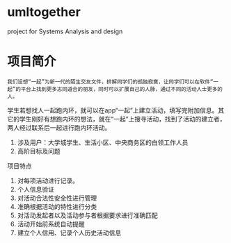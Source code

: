 umltogether
===========

project  for Systems Analysis and design


项目简介
========

	我们设想“一起”为新一代的陌生交友文件，排解同学们的孤独寂寞，让同学们可以在软件“一起”的平台上找到更多志同道合的朋友，同时可以扩展自己的人脉，通过不同的活动人士更多的人。
学生若想找人一起跑内环，就可以在app“一起”上建立活动，填写完附加信息。其它的学生刚好有想跑内环的想法，就在“一起”上搜寻活动，找到了活动的建立者，两人经过联系后一起进行跑内环活动。


1.	涉及用户：大学城学生、生活小区、中央商务区的白领工作人员
2.	高阶目标及问题

项目特点
1.	对每项活动进行记录。
2.	个人信息验证
3.	对活动合法性安全性进行管理
4.	准确根据活动的特性进行分类
5.	对活动发起者以及活动参与者根据要求进行准确匹配
6.	活动开始前系统自动提醒
7.	建立个人信用、记录个人历史活动信息

